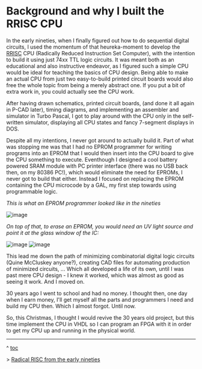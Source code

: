 # Background and why I built the RRISC CPU

In the early nineties, when I finally figured out how to do sequential digital circuits, I used the momentum of that heureka-moment to develop the [RRISC](rrisc.md) CPU (Radically Reduced Instruction Set Computer), with the intention to build it using just 74xx TTL logic circuits. It was meant both as an educational and also instructive endeavor, as I figured such a simple CPU would be ideal for teaching the basics of CPU design. Being able to make an actual CPU from just two easy-to-build printed circuit boards would also free the whole topic from being a merely abstract one. If you put a bit of extra work in, you could actually see the CPU work.

After having drawn schematics, printed circuit boards, (and done it all again in P-CAD later), timing diagrams, and implementing an assembler and simulator in Turbo Pascal, I got to play around with the CPU only in the self-written simulator, displaying all CPU states and fancy 7-segment displays in DOS. 

Despite all my intentions, I never got around to actually build it. Part of what was stopping me was that I had no EPROM programmer for writing programs into an EPROM that I would then insert into the CPU board to give the CPU something to execute. Eventhough I designed a cool battery powered SRAM module with PC printer interface (there was no USB back then, on my 80386 PC!), which would eliminate the need for EPROMs, I never got to build that either. Instead I focused on replacing the EPROM containing the CPU microcode by a GAL, my first step towards using programmable logic. 

*This is what an EPROM programmer looked like in the nineties*

![image](https://user-images.githubusercontent.com/30892199/103368450-d7899f00-4ac7-11eb-903b-15f925cf28bb.png)

*On top of that, to erase an EPROM, you would need an UV light source and point it at the glass window of the IC:*

![image](https://user-images.githubusercontent.com/30892199/103368626-55e64100-4ac8-11eb-98c0-607b7c547336.png) ![image](https://user-images.githubusercontent.com/30892199/103368907-12400700-4ac9-11eb-9f63-73362f86b3ee.png)


This lead me down the path of minimizing combinatorial digital logic circuits (Quine McCluskey anyone?), creating CAD files for automating production of minimized circuits, ... Which all developed a life of its own, until I was past mere CPU design - I knew it worked, which was almost as good as seeing it work. And I moved on. 

30 years ago I went to school and had no money. I thought then, one day when I earn money, I'll get myself all the parts and programmers I need and build my CPU then. Which I almost forgot. Until now.

So, this Christmas, I thought I would revive the 30 years old project, but this time implement the CPU in VHDL so I can program an FPGA with it in order to get my CPU up and running in the physical world.

---
^ [toc](./)        

\> [Radical RISC from the early nineties](nineties.md)

